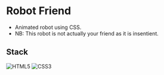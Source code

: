 # Robot Friend

* Animated robot using CSS.
* NB: This robot is not actually your friend as it is insentient.

## Stack
![HTML5](https://img.shields.io/badge/-HTML5-E34F26?style=flat-square&logo=html5&logoColor=white)
![CSS3](https://img.shields.io/badge/-CSS3-1572B6?style=flat-square&logo=css3)
